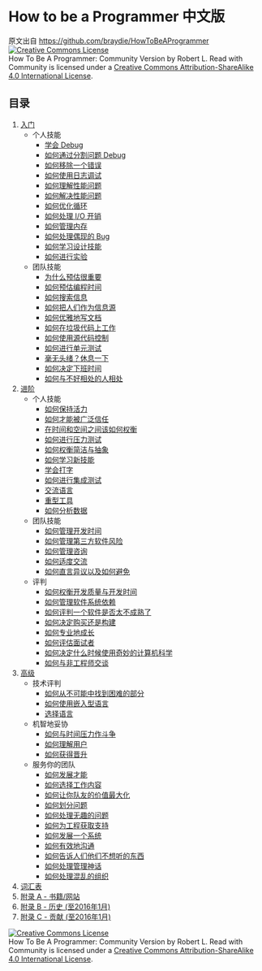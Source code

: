 # How to be a Programmer 中文版

原文出自 https://github.com/braydie/HowToBeAProgrammer [![Creative Commons License](https://i.creativecommons.org/l/by-sa/4.0/88x31.png)](http://creativecommons.org/licenses/by-sa/4.0/)\
How To Be A Programmer: Community Version by Robert L. Read with Community is licensed under a [Creative Commons Attribution-ShareAlike 4.0 International License](http://creativecommons.org/licenses/by-sa/4.0/).

## 目录

1. [入门](1-Beginner/)
   * 个人技能
     * [学会 Debug](1-Beginner/Personal-Skills/01-Learn-To-Debug.md)
     * [如何通过分割问题 Debug](1-Beginner/Personal-Skills/02-How-to-Debug-by-Splitting-the-Problem-Space.md)
     * [如何移除一个错误](1-Beginner/Personal-Skills/03-How-to-Remove-an-Error.md)
     * [如何使用日志调试](1-Beginner/Personal-Skills/04-How-to-Debug-Using-a-Log.md)
     * [如何理解性能问题](1-Beginner/Personal-Skills/05-How-to-Understand-Performance-Problems.md)
     * [如何解决性能问题](1-Beginner/Personal-Skills/06-How-to-Fix-Performance-Problems.md)
     * [如何优化循环](1-Beginner/Personal-Skills/07-How-to-Optimize-Loops.md)
     * [如何处理 I/O 开销](1-Beginner/Personal-Skills/08-How-to-Deal-with-IO-Expense.md)
     * [如何管理内存](1-Beginner/Personal-Skills/09-How-to-Manage-Memory.md)
     * [如何处理偶现的 Bug](1-Beginner/Personal-Skills/10-How-to-Deal-with-Intermittent-Bugs.md)
     * [如何学习设计技能](1-Beginner/Personal-Skills/11-How-to-Learn-Design-Skills.md)
     * [如何进行实验](1-Beginner/Personal-Skills/12-How-to-Conduct-Experiments.md)
   * 团队技能
     * [为什么预估很重要](1-Beginner/Team-Skills/01-Why-Estimation-is-Important.md)
     * [如何预估编程时间](1-Beginner/Team-Skills/02-How-to-Estimate-Programming-Time.md)
     * [如何搜索信息](1-Beginner/Team-Skills/03-How-to-Find-Out-Information.md)
     * [如何把人们作为信息源](1-Beginner/Team-Skills/04-How-to-Utilize-People-as-Information-Sources.md)
     * [如何优雅地写文档](1-Beginner/Team-Skills/05-How-to-Document-Wisely.md)
     * [如何在垃圾代码上工作](1-Beginner/Team-Skills/06-How-to-Work-with-Poor-Code.md)
     * [如何使用源代码控制](1-Beginner/Team-Skills/07-How-to-Use-Source-Code-Control.md)
     * [如何进行单元测试](1-Beginner/Team-Skills/08-How-to-Unit-Test.md)
     * [毫无头绪？休息一下](1-Beginner/Team-Skills/09-Take-Breaks-when-Stumped.md)
     * [如何决定下班时间](1-Beginner/Team-Skills/10-How-to-Recognize-When-to-Go-Home.md)
     * [如何与不好相处的人相处](1-Beginner/Team-Skills/11-How-to-Deal-with-Difficult-People.md)
2. [进阶](2-Intermediate/)
   * 个人技能
     * [如何保持活力](2-Intermediate/Personal-Skills/01-How-to-Stay-Motivated.md)
     * [如何才能被广泛信任](2-Intermediate/Personal-Skills/02-How-to-be-Widely-Trusted.md)
     * [在时间和空间之间该如何权衡](2-Intermediate/Personal-Skills/03-How-to-Tradeoff-Time-vs-Space.md)
     * [如何进行压力测试](2-Intermediate/Personal-Skills/04-How-to-Stress-Test.md)
     * [如何权衡简洁与抽象](2-Intermediate/Personal-Skills/05-How-to-Balance-Brevity-and-Abstraction.md)
     * [如何学习新技能](2-Intermediate/Personal-Skills/06-How-to-Learn-New-Skills.md)
     * [学会打字](2-Intermediate/Personal-Skills/07-Learn-to-Type.md)
     * [如何进行集成测试](2-Intermediate/Personal-Skills/08-How-to-Do-Integration-Testing.md)
     * [交流语言](2-Intermediate/Personal-Skills/09-Communication-Languages.md)
     * [重型工具](2-Intermediate/Personal-Skills/10-Heavy-Tools.md)
     * [如何分析数据](2-Intermediate/Personal-Skills/11-How-to-analyze-data.md)
   * 团队技能
     * [如何管理开发时间](2-Intermediate/Team-Skills/01-How-to-Manage-Development-Time.md)
     * [如何管理第三方软件风险](2-Intermediate/Team-Skills/02-How-to-Manage-Third-Party-Software-Risks.md)
     * [如何管理咨询](2-Intermediate/Team-Skills/03-How-to-Manage-Consultants.md)
     * [如何适度交流](2-Intermediate/Team-Skills/04-How-to-Communicate-the-Right-Amount.md)
     * [如何直言异议以及如何避免](2-Intermediate/Team-Skills/05-How-to-Disagree-Honestly-and-Get-Away-with-It.md)
   * 评判
     * [如何权衡开发质量与开发时间](2-Intermediate/Judgment/01-How-to-Tradeoff-Quality-Against-Development-Time.md)
     * [如何管理软件系统依赖](2-Intermediate/Judgment/02-How-to-Manage-Software-System-Dependence.md)
     * [如何评判一个软件是否太不成熟了](2-Intermediate/Judgment/03-How-to-Decide-if-Software-is-Too-Immature.md)
     * [如何决定购买还是构建](2-Intermediate/Judgment/04-How-to-Make-a-Buy-vs-Build-Decision.md)
     * [如何专业地成长](2-Intermediate/Judgment/05-How-to-Grow-Professionally.md)
     * [如何评估面试者](2-Intermediate/Judgment/06-How-to-Evaluate-Interviewees.md)
     * [如何决定什么时候使用奇妙的计算机科学](2-Intermediate/Judgment/07-How-to-Know-When-to-Apply-Fancy-Computer-Science.md)
     * [如何与非工程师交谈](2-Intermediate/Judgment/08-How-to-Talk-to-Non-Engineers.md)
3. [高级](3-Advanced/)
   * 技术评判
     * [如何从不可能中找到困难的部分](3-Advanced/Technical-Judgment/01-How-to-Tell-the-Hard-From-the-Impossible.md)
     * [如何使用嵌入型语言](3-Advanced/Technical-Judgment/02-How-to-Utilize-Embedded-Languages.md)
     * [选择语言](3-Advanced/Technical-Judgment/03-Choosing-Languages.md)
   * 机智地妥协
     * [如何与时间压力作斗争](3-Advanced/Compromising-Wisely/01-How-to-Fight-Schedule-Pressure.md)
     * [如何理解用户](3-Advanced/Compromising-Wisely/02-How-to-Understand-the-User.md)
     * [如何获得晋升](3-Advanced/Compromising-Wisely/03-How-to-Get-a-Promotion.md)
   * 服务你的团队
     * [如何发展才能](3-Advanced/Serving-Your-Team/01-How-to-Develop-Talent.md)
     * [如何选择工作内容](3-Advanced/Serving-Your-Team/02-How-to-Choose-What-to-Work-On.md)
     * [如何让你队友的价值最大化](3-Advanced/Serving-Your-Team/03-How-to-Get-the-Most-From-Your-Teammates.md)
     * [如何划分问题](3-Advanced/Serving-Your-Team/04-How-to-Divide-Problems-Up.md)
     * [如何处理无趣的问题](3-Advanced/Serving-Your-Team/05-How-to-Handle-Boring-Tasks.md)
     * [如何为工程获取支持](3-Advanced/Serving-Your-Team/06-How-to-Gather-Support-for-a-Project.md)
     * [如何发展一个系统](3-Advanced/Serving-Your-Team/07-How-to-Grow-a-System.md)
     * [如何有效地沟通](3-Advanced/Serving-Your-Team/08-How-to-Communicate-Well.md)
     * [如何告诉人们他们不想听的东西](3-Advanced/Serving-Your-Team/09-How-to-Tell-People-Things-They-Dont-Want-to-Hear.md)
     * [如何处理管理神话](3-Advanced/Serving-Your-Team/10-How-to-Deal-with-Managerial-Myths.md)
     * [如何处理混乱的组织](3-Advanced/Serving-Your-Team/11-How-to-Deal-with-Organizational-Chaos.md)
4. [词汇表](4-Glossary.md)
5. [附录 A - 书籍/网站](5-Bibliography.md)
6. [附录 B - 历史 (至2016年1月)](6-History.md)
7. [附录 C - 贡献 (至2016年1月)](7-Contributions.md)

[![Creative Commons License](https://i.creativecommons.org/l/by-sa/4.0/88x31.png)](http://creativecommons.org/licenses/by-sa/4.0/)\
How To Be A Programmer: Community Version by Robert L. Read with Community is licensed under a [Creative Commons Attribution-ShareAlike 4.0 International License](http://creativecommons.org/licenses/by-sa/4.0/).
